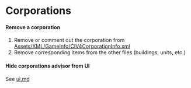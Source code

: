# Corporations

#### Remove a corporation

1. Remove or comment out the corporation from [Assets/XML/GameInfo/CIV4CorporationInfo.xml](../src/Assets/XML/GameInfo/CIV4CorporationInfo.xml)
1. Remove corresponding items from the other files (buildings, units, etc.)

#### Hide corporations advisor from UI

See [ui.md](ui.md)
